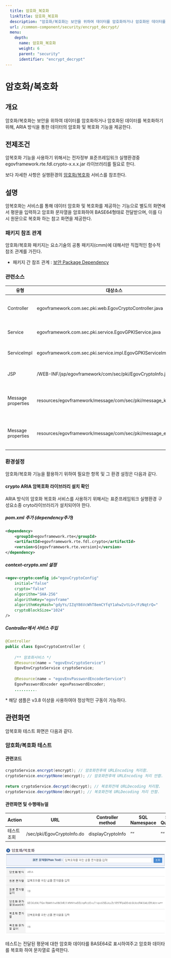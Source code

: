 ```yaml
---
  title: 암호화_복호화
  linkTitle: 암호화_복호화
  description: "암호화/복호화는 보안을 위하여 데이터를 암호화하거나 암호화된 데이터를 복호화하기 위해, ARIA 방식을 통한 데이터의 암호화 및 복호화 기능을 제공한다."
  url: /common-component/security/encrypt_decrypt/
  menu:
    depth:
      name: 암호화_복호화
      weight: 6
      parent: "security"
      identifier: "encrypt_decrypt"
---
```




# 암호화/복호화

## 개요

 암호화/복호화는 보안을 위하여 데이터를 암호화하거나 암호화된 데이터를 복호화하기 위해, ARIA 방식을 통한 데이터의 암호화 및 복호화 기능을 제공한다.

## 전제조건

 암복호화 기능을 사용하기 위해서는 전자정부 표준프레임워크 실행환경중 egovframework.rte.fdl.crypto-x.x.x.jar 라이브러리를 필요로 한다.

 보다 자세한 사항은 실행환경의 [암호화/복호화](https://www.egovframe.go.kr/wiki/doku.php?id=egovframework:rte:fdl:encryption_decryption) 서비스를 참조한다.

## 설명

 암복호화는 서비스를 통해 데이터 암호화 및 복호화를 제공하는 기능으로 별도의 화면에서 평문을 입력하고 암호화 문자열을 암호화하여 BASE64형태로 전달받으며, 이를 다시 원문으로 복호화 하는 참고 화면을 제공한다.

### 패키지 참조 관계

 암호화/복호화 패키지는 요소기술의 공통 패키지(cmm)에 대해서만 직접적인 함수적 참조 관계를 가진다.

- 패키지 간 참조 관계 : [보안 Package Dependency](https://www.egovframe.go.kr/wiki/doku.php?id=egovframework:com:v2:init_pkg_dependency#보안)

### 관련소스

| 유형 | 대상소스 | 비고 |
| --- | --- | --- |
| Controller | egovframework.com.sec.pki.web.EgovCryptoController.java | 암호화/복호화 테스트를 위한 컨트롤러 클래스 |
| Service | egovframework.com.sec.pki.service.EgovGPKIService.java | 암호화/복호화를 위한 서비스 인터페이스 |
| ServiceImpl | egovframework.com.sec.pki.service.impl.EgovGPKIServiceImpl.java | 암호화/복호화를 위한 서비스 구현 클래스 |
| JSP | /WEB-INF/jsp/egovframework/com/sec/pki/EgovCryptoInfo.jsp | 암호화/복호화 테스트를 위한 jsp페이지 |
| Message properties | resources/egovframework/message/com/sec/pki/message\_ko.properties | 암호화/복호화를 위한 Message properties(한글) |
| Message properties | resources/egovframework/message/com/sec/pki/message\_en.properties | 암호화/복호화를 위한 Message properties(영문) |

### 환경설정

 암호화/복호화 기능을 활용하기 위하여 필요한 항목 및 그 환경 설정은 다음과 같다.

#### crypto ARIA 암복호화 라이브러리 설치 확인

 ARIA 방식의 암호화 복호화 서비스를 사용하기 위해서는 표준프레임워크 실행환경 구성요소중 cryto라이브러리가 설치되어야 한다.

##### pom.xml 추가 (dependency추가)

```xml
<dependency>
    <groupId>egovframework.rte</groupId>
    <artifactId>egovframework.rte.fdl.crypto</artifactId>
    <version>${egovframework.rte.version}</version>
</dependency>

```

##### context-crypto.xml 설정

```xml
<egov-crypto:config id="egovCryptoConfig"
    initial="false"
    crypto="false"
    algorithm="SHA-256"
    algorithmKey="egovframe"
    algorithmKeyHash="gdyYs/IZqY86VcWhT8emCYfqY1ahw2vtLG+/FzNqtrQ="
    cryptoBlockSize="1024"
/>

```

##### Controller에서 서비스 주입

```java
@Controller
public class EgovCryptoController {

    /** 암호화서비스 */
    @Resource(name = "egovEnvCryptoService")
    EgovEnvCryptoService cryptoService;
    
    @Resource(name = "egovEnvPasswordEncoderService")
    EgovPasswordEncoder egovPasswordEncoder;
    ..........

```

 \* 해당 샘플은 v3.8 이상을 사용하여야 정상적인 구동이 가능하다.

## 관련화면

 암복호화 테스트 화면은 다음과 같다.

### 암호화/복호화 테스트

#### 관련코드

```java
cryptoService.encrypt(encrypt); // 암호화한후에 URLEncoding 처리함.
cryptoService.encryptNone(encrypt); // 암호화한후에 URLEncoding 처리 안함.

return cryptoService.decrypt(decrypt); // 복호화전에 URLDecoding 처리함.
cryptoService.decryptNone(decrypt); // 복호화전에 URLDecoding 처리 안함.

```

#### 관련화면 및 수행매뉴얼

| Action | URL | Controller method | SQL Namespace | SQL QueryID |
| --- | --- | --- | --- | --- |
| 테스트조회 | /sec/pki/EgovCryptoInfo.do | displayCryptoInfo | ”“ | ”“ |

 ![암복호화 테스트화면](./images/sec-ariatest.jpg)

 테스트는 전달된 평문에 대한 암호화 데이타를 BASE64로 표시하여주고 암호화 데이타를 복호화 하여 문자열로 출력한다.